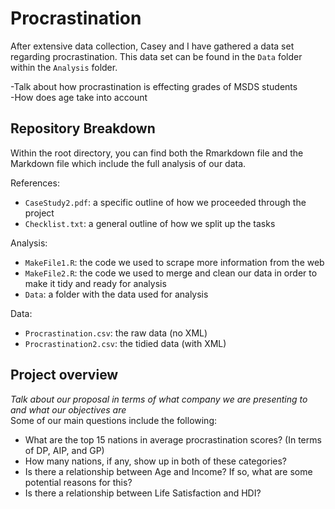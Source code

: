 # Procrastination  
After extensive data collection, Casey and I have gathered a data set regarding procrastination. This data set can be found in the `Data` folder within the `Analysis` folder.  

-Talk about how procrastination is effecting grades of MSDS students  
-How does age take into account  

## Repository Breakdown  
Within the root directory, you can find both the Rmarkdown file and the Markdown file which include the full analysis of our data.  

References:  
* `CaseStudy2.pdf`: a specific outline of how we proceeded through the project  
* `Checklist.txt`: a general outline of how we split up the tasks  

Analysis:  
* `MakeFile1.R`: the code we used to scrape more information from the web  
* `MakeFile2.R`: the code we used to merge and clean our data in order to make it tidy and ready for analysis  
* `Data`: a folder with the data used for analysis  

Data:  
* `Procrastination.csv`: the raw data (no XML)  
* `Procrastination2.csv`: the tidied data (with XML)  


## Project overview  
*Talk about our proposal in terms of what company we are presenting to and what our objectives are*  
Some of our main questions include the following:
* What are the top 15 nations in average procrastination scores? (In terms of DP, AIP, and GP)  
* How many nations, if any, show up in both of these categories?  
* Is there a relationship between Age and Income?  If so, what are some potential reasons for this?  
* Is there a relationship between Life Satisfaction and HDI?  
